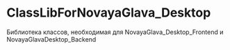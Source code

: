 # ClassLibForNovayaGlava_Desktop
Библиотека классов, необходимая для NovayaGlava_Desktop_Frontend и NovayaGlavaDesktop_Backend
